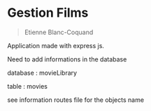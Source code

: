 # Gestion Films

> Etienne Blanc-Coquand

Application made with express js.

Need to add informations in the database

database : movieLibrary

table : movies

see information routes file for the objects name
